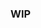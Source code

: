 ### WIP

<!--
**minetize/minetize** is a ✨ _special_ ✨ repository because its `README.md` (this file) appears on your GitHub profile.
-->
